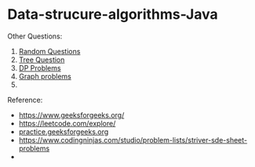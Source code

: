 # Data-strucure-algorithms-Java

Other Questions:
1. [Random Questions](https://github.com/keshav-repo/Data-strucure-algorithms-Java/blob/master/Notes/Random.Questoins.md)
2. [Tree Question](https://github.com/keshav-repo/Data-strucure-algorithms-Java/blob/master/Notes/Tree.md)
3. [DP Problems](https://github.com/keshav-repo/Data-strucure-algorithms-Java/blob/master/Notes/Dp.md)
4. [Graph problems](https://github.com/keshav-repo/Data-strucure-algorithms-Java/blob/master/Notes/Graph.md)
5. 

Reference: 
- https://www.geeksforgeeks.org/
- https://leetcode.com/explore/
- [practice.geeksforgeeks.org](https://practice.geeksforgeeks.org/explore?page=6&sortBy=submissions&utm_source=geeksforgeeks&utm_medium=main_header&utm_campaign=practice_header)
- https://www.codingninjas.com/studio/problem-lists/striver-sde-sheet-problems
- 
